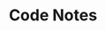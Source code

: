 ---
title: Code Notes
weight: 20
menu:
    sidebar:
        name: Code Notes
        identifier: Code Notes
        parent: 电脑技术
        weight: 100
---